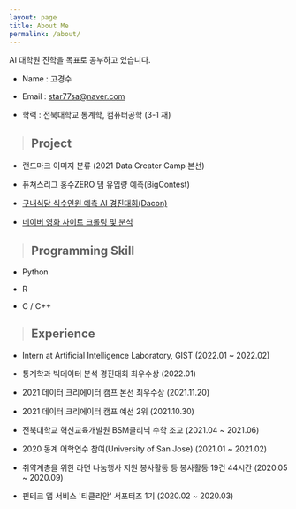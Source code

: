 ```yaml
---
layout: page
title: About Me
permalink: /about/
---
```


AI 대학원 진학을 목표로 공부하고 있습니다.

- Name : 고경수

- Email : star77sa@naver.com

- 학력 : 전북대학교 통계학, 컴퓨터공학 (3-1 재)

<!-- ## 수상 -->
<!-- `-` --> 

> ## Project

- 랜드마크 이미지 분류 (2021 Data Creater Camp 본선)

- 퓨쳐스리그 홍수ZERO 댐 유입량 예측(BigContest)

- [구내식당 식수인원 예측 AI 경진대회(Dacon)](https://github.com/star77sa/DACON-The_number_of_diners_in_the_cafeteria_Prediction)

- [네이버 영화 사이트 크롤링 및 분석](https://github.com/star77sa/Naver_Movie_Rank_1-2000)

>## Programming Skill


- Python

- R

- C / C++

>## Experience

- Intern at Artificial Intelligence Laboratory, GIST (2022.01 ~ 2022.02)

- 통계학과 빅데이터 분석 경진대회 최우수상 (2022.01)

- 2021 데이터 크리에이터 캠프 본선 최우수상 (2021.11.20)

- 2021 데이터 크리에이터 캠프 예선 2위 (2021.10.30)

- 전북대학교 혁신교육개발원 BSM클리닉 수학 조교 (2021.04 ~ 2021.06)

- 2020 동계 어학연수 참여(University of San Jose) (2021.01 ~ 2021.02)

- 취약계층을 위한 라면 나눔행사 지원 봉사활동 등 봉사활동 19건 44시간 (2020.05 ~ 2020.09)

- 핀테크 앱 서비스 '티클리안' 서포터즈 1기 (2020.02 ~ 2020.03) 
 
<!-- #### **[WebCV](https://star77sa.github.io/)** [^1]. -->



<!-- [^1]:a blogging platform that natively supports Jupyter notebooks in addition to other formats. -->

